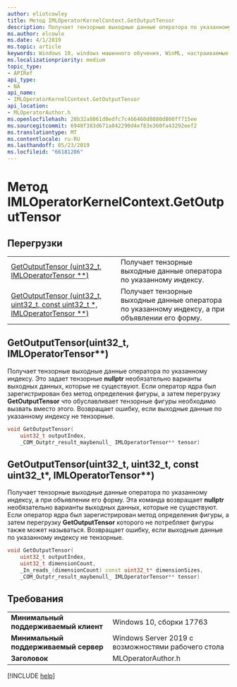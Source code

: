 ```yaml
---
author: eliotcowley
title: Метод IMLOperatorKernelContext.GetOutputTensor
description: Получает тензорные выходные данные оператора по указанному индексу.
ms.author: elcowle
ms.date: 4/1/2019
ms.topic: article
keywords: Windows 10, windows машинного обучения, WinML, настраиваемые операторы, GetOutputTensor
ms.localizationpriority: medium
topic_type:
- APIRef
api_type:
- NA
api_name:
- IMLOperatorKernelContext.GetOutputTensor
api_location:
- MLOperatorAuthor.h
ms.openlocfilehash: 28b32a8061d0edfc7c466460d8080d800ff715ee
ms.sourcegitcommit: 6948f383d671a042290d4ef83e360fa43292eef2
ms.translationtype: MT
ms.contentlocale: ru-RU
ms.lasthandoff: 05/23/2019
ms.locfileid: "66181206"
---
```

# <a name="imloperatorkernelcontextgetoutputtensor-method"></a>Метод IMLOperatorKernelContext.GetOutputTensor

## <a name="overloads"></a>Перегрузки

| | |
|-|-|
| [GetOutputTensor (uint32_t, IMLOperatorTensor **)](#GetOutputTensor1) | Получает тензорные выходные данные оператора по указанному индексу. |
| [GetOutputTensor (uint32_t, uint32_t, const uint32_t *, IMLOperatorTensor **)](#GetOutputTensor2) | Получает тензорные выходные данные оператора по указанному индексу, а при объявлении его форму. |

<a name="GetOutputTensor1"></a>
## <a name="getoutputtensoruint32t-imloperatortensor"></a>GetOutputTensor(uint32_t, IMLOperatorTensor**)

Получает тензорные выходные данные оператора по указанному индексу. Это задает тензорные **nullptr** необязательно варианты выходных данных, которые не существуют. Если оператор ядра был зарегистрирован без метод определения фигуры, а затем перегрузку **GetOutputTensor** что обуславливает тензорные фигуры необходимо вызвать вместо этого. Возвращает ошибку, если выходные данные по указанному индексу не тензорные.

```cpp
void GetOutputTensor(
    uint32_t outputIndex, 
    _COM_Outptr_result_maybenull_ IMLOperatorTensor** tensor)
```

<a name="GetOutputTensor2"></a>
## <a name="getoutputtensoruint32t-uint32t-const-uint32t-imloperatortensor"></a>GetOutputTensor(uint32_t, uint32_t, const uint32_t*, IMLOperatorTensor**)

Получает тензорные выходные данные оператора по указанному индексу, а при объявлении его форму. Эта команда возвращает **nullptr** необязательно варианты выходных данных, которые не существуют. Если оператор ядра был зарегистрирован метод определения фигуры, а затем перегрузку **GetOutputTensor** которого не потребляет фигуры также может называться. Возвращает ошибку, если выходные данные по указанному индексу не тензорные.

```cpp
void GetOutputTensor(
    uint32_t outputIndex,
    uint32_t dimensionCount,
    _In_reads_(dimensionCount) const uint32_t* dimensionSizes,
    _COM_Outptr_result_maybenull_ IMLOperatorTensor** tensor)
```

## <a name="requirements"></a>Требования

| | |
|-|-|
| **Минимальный поддерживаемый клиент** | Windows 10, сборки 17763 |
| **Минимальный поддерживаемый сервер** | Windows Server 2019 с возможностями рабочего стола |
| **Заголовок** | MLOperatorAuthor.h |

[!INCLUDE [help](../../includes/get-help.md)]
